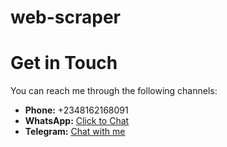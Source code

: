 # web-scraper

# Get in Touch
You can reach me through the following channels:
* **Phone:** +2348162168091
* **WhatsApp:** [Click to Chat](https://wa.me/+2348162168091)
* **Telegram:** [Chat with me](https://t.me/tyon_1)
